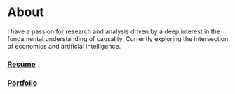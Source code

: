 About
====
I have a passion for research and analysis driven by a deep interest in the fundamental understanding of causality. Currently exploring the intersection of economics and artificial intelligence.  
### [Resume](./RESUME.md)  
### [Portfolio](./PORTFOLIO.md)
